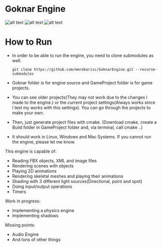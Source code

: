 # Goknar Engine

![alt text](http://www.binarytorgb.com/wp-content/uploads/2020/01/Mesh-InstancingTexturingShadingAnd-GenericSceneGeneration.png "Goknar Engine Sample Render")
![alt text](http://www.binarytorgb.com/wp-content/uploads/2023/02/Goknar_SkeletalAnimation.gif "Goknar Engine Skeletal Animation")
![alt text](http://www.binarytorgb.com/wp-content/uploads/2023/02/Goknar_Macarena.gif "Goknar Engine Skeletal Animation")

# How to Run

- In order to be able to run the engine, you need to clone submodules as well.
  ```
  git clone https://github.com/emrebarisc/GoknarEngine.git --recurse-submodules
  ```
  
- Goknar folder is for engine source and GameProject folder is for game projects.
- You can see older projects(They may not work due to the changes I made to the engine.) or the current project settings(Always works since I test my works with this settings). You can go through the projects to make your own.
- Then, just generate project files with cmake. (Download cmake, create a Build folder in GameProject folder and, via terminal, call cmake ..)
- It should work in Linux, Windows and Mac Systems. If you cannot run the engine, please let me know.

This engine is capable of:
- Reading FBX objects, XML and image files
- Rendering scenes with objects
- Playing 2D animations
- Rendering skeletal meshes and playing their animations
- Shading with 3 different light sources(Directional, point and spot)
- Doing input/output operations
- Timers

Work in progress:
- Implementing a physics engine
- Implementing shadows

Missing points:
- Audio Engine
- And tons of other things
